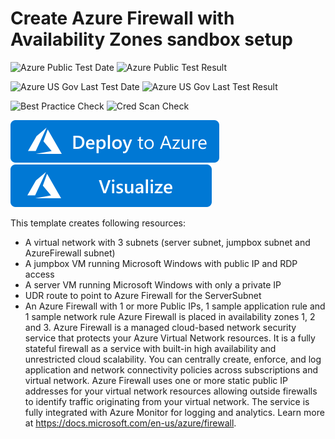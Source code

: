 # Create Azure Firewall with Availability Zones sandbox setup

![Azure Public Test Date](https://azurequickstartsservice.blob.core.windows.net/badges/101-azurefirewall-with-zones-sandbox/PublicLastTestDate.svg)
![Azure Public Test Result](https://azurequickstartsservice.blob.core.windows.net/badges/101-azurefirewall-with-zones-sandbox/PublicDeployment.svg)

![Azure US Gov Last Test Date](https://azurequickstartsservice.blob.core.windows.net/badges/101-azurefirewall-with-zones-sandbox/FairfaxLastTestDate.svg)
![Azure US Gov Last Test Result](https://azurequickstartsservice.blob.core.windows.net/badges/101-azurefirewall-with-zones-sandbox/FairfaxDeployment.svg)

![Best Practice Check](https://azurequickstartsservice.blob.core.windows.net/badges/101-azurefirewall-with-zones-sandbox/BestPracticeResult.svg)
![Cred Scan Check](https://azurequickstartsservice.blob.core.windows.net/badges/101-azurefirewall-with-zones-sandbox/CredScanResult.svg)

[![Deploy To Azure](https://raw.githubusercontent.com/Azure/azure-quickstart-templates/master/1-CONTRIBUTION-GUIDE/images/deploytoazure.svg?sanitize=true)]("https://portal.azure.com/#create/Microsoft.Template/uri/https%3A%2F%2Fraw.githubusercontent.com%2FAzure%2Fazure-quickstart-templates%2Fmaster%2F101-azurefirewall-with-zones-sandbox%2Fazuredeploy.json")
[![Visualize](https://raw.githubusercontent.com/Azure/azure-quickstart-templates/master/1-CONTRIBUTION-GUIDE/images/visualizebutton.svg?sanitize=true)]("http://armviz.io/#/?load=https%3A%2F%2Fraw.githubusercontent.com%2FAzure%2Fazure-quickstart-templates%2Fmaster%2F101-azurefirewall-with-zones-sandbox%2Fazuredeploy.json")

This template creates following resources:

- A virtual network with 3 subnets (server subnet, jumpbox subnet and
  AzureFirewall subnet)
- A jumpbox VM running Microsoft Windows with public IP and RDP access
- A server VM running Microsoft Windows with only a private IP
- UDR route to point to Azure Firewall for the ServerSubnet
- An Azure Firewall with 1 or more Public IPs, 1 sample application rule and 1
  sample network rule Azure Firewall is placed in availability zones 1, 2 and 3.
  Azure Firewall is a managed cloud-based network security service that protects
  your Azure Virtual Network resources. It is a fully stateful firewall as a
  service with built-in high availability and unrestricted cloud scalability.
  You can centrally create, enforce, and log application and network
  connectivity policies across subscriptions and virtual network. Azure Firewall
  uses one or more static public IP addresses for your virtual network resources
  allowing outside firewalls to identify traffic originating from your virtual
  network. The service is fully integrated with Azure Monitor for logging and
  analytics. Learn more at https://docs.microsoft.com/en-us/azure/firewall.
